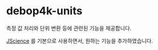 # debop4k-units

측정 값 처리와 단위 변환 등에 관련된 기능을 제공합니다.
 
[JScience](http://jscience.org/) 를 기본으로 사용하면서, 원하는 기능을 추가하였습니다.